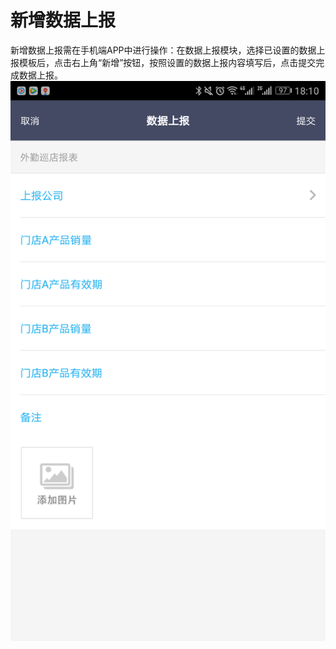 # 新增数据上报

新增数据上报需在手机端APP中进行操作：在数据上报模块，选择已设置的数据上报模板后，点击右上角“新增”按钮，按照设置的数据上报内容填写后，点击提交完成数据上报。![](/assets/24)


